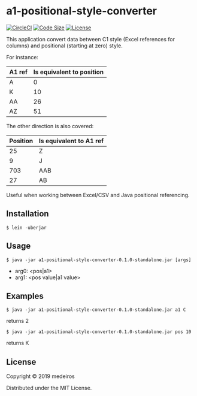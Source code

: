 # a1-positional-style-converter

[![CircleCI](https://img.shields.io/circleci/build/github/medeiros/a1-positional-style-converter/master)](https://circleci.com/gh/medeiros/a1-positional-style-converter)
[![Code Size](https://img.shields.io/github/languages/code-size/medeiros/a1-positional-style-converter)](https://img.shields.io/github/languages/code-size/medeiros/a1-positional-style-converter)
[![License](https://img.shields.io/github/license/medeiros/a1-positional-style-converter)](https://img.shields.io/github/license/medeiros/a1-positional-style-converter)

This application convert data between C1 style (Excel references for
columns) and positional (starting at zero) style.

For instance:

|A1 ref|Is equivalent to position|
|---|---|
|A|0|
|K|10|
|AA|26|
|AZ|51|

The other direction is also covered:

|Position|Is equivalent to A1 ref|
|---|---|
|25|Z|
|9|J|
|703|AAB|
|27|AB|

Useful when working between Excel/CSV and Java positional referencing.

## Installation

    $ lein -uberjar

## Usage

    $ java -jar a1-positional-style-converter-0.1.0-standalone.jar [args]

- arg0: <pos|a1>
- arg1: <pos value|a1 value>

## Examples

    $ java -jar a1-positional-style-converter-0.1.0-standalone.jar a1 C

returns 2

    $ java -jar a1-positional-style-converter-0.1.0-standalone.jar pos 10

returns K

## License

Copyright © 2019 medeiros

Distributed under the MIT License.
